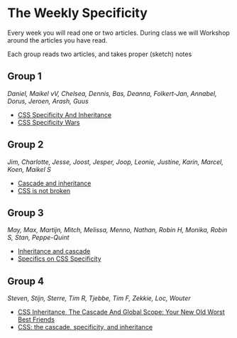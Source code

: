 # The Weekly Specificity

Every week you will read one or two articles. During class we will Workshop around the articles you have read.

Each group reads two articles, and takes proper (sketch) notes

## Group 1

_Daniel, Maikel vV, Chelsea, Dennis, Bas, Deanna, Folkert-Jan, Annabel, Dorus, Jeroen, Arash, Guus_

- [CSS Specificity And Inheritance](https://www.smashingmagazine.com/2010/04/css-specificity-and-inheritance/)
- [CSS Specificity Wars](https://stuffandnonsense.co.uk/archives/css_specificity_wars.html)

## Group 2

_Jim, Charlotte, Jesse, Joost, Jesper, Joop, Leonie, Justine, Karin, Marcel, Koen, Maikel S_

- [Cascade and inheritance](https://developer.mozilla.org/en-US/docs/Learn/CSS/Introduction_to_CSS/Cascade_and_inheritance)
- [CSS is not broken](https://keithjgrant.com/posts/2017/03/css-is-not-broken/)

## Group 3

_May, Max, Martijn, Mitch, Melissa, Menno, Nathan, Robin H, Monika, Robin S, Stan, Peppe-Quint_

- [Inheritance and cascade](https://webplatform.github.io/docs/tutorials/inheritance_and_cascade/)
- [Specifics on CSS Specificity](https://css-tricks.com/specifics-on-css-specificity/)

## Group 4

_Steven, Stijn, Sterre, Tim R, Tjebbe, Tim F, Zekkie, Loc, Wouter_

- [CSS Inheritance, The Cascade And Global Scope: Your New Old Worst Best Friends](https://www.smashingmagazine.com/2016/11/css-inheritance-cascade-global-scope-new-old-worst-best-friends/)
- [CSS: the cascade, specificity, and inheritance](http://nicolasgallagher.com/css-cascade-specificity-inheritance/)